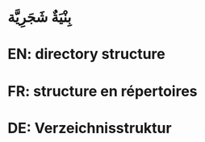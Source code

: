 # بِنْيَةٌ شَجَرِيَّة

# EN: directory structure

# FR: structure en répertoires

# DE: Verzeichnisstruktur
